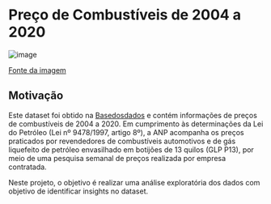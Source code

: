 # Preço de Combustíveis de 2004 a 2020

![image](https://user-images.githubusercontent.com/69591172/188281575-2e243a8e-f832-4a64-ba54-dfbcdc8c0ac6.png)

[Fonte da imagem](https://static.escolakids.uol.com.br/conteudo_legenda/43a37a4b627b729b88d04d929006306d.jpg)

## Motivação

Este dataset foi obtido na [Basedosdados](https://basedosdados.org/dataset/br-anp-precos-combustiveis?bdm_table=microdados) e contém informações de preços de combustíveis de 2004 a 2020. Em cumprimento às determinações da Lei do Petróleo (Lei nº 9478/1997, artigo 8º), a ANP acompanha os preços praticados por revendedores de combustíveis automotivos e de gás liquefeito de petróleo envasilhado em botijões de 13 quilos (GLP P13), por meio de uma pesquisa semanal de preços realizada por empresa contratada.

Neste projeto, o objetivo é realizar uma análise exploratória dos dados com objetivo de identificar insights no dataset.
